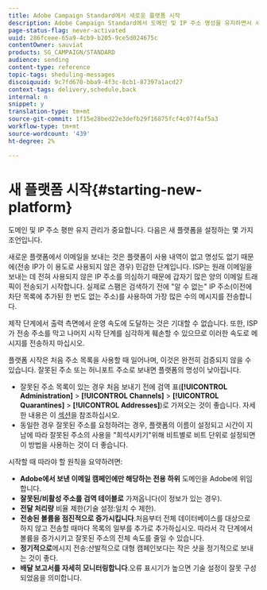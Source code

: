 ```yaml
---
title: Adobe Campaign Standard에서 새로운 플랫폼 시작
description: Adobe Campaign Standard에서 도메인 및 IP 주소 명성을 유지하면서 새로운 플랫폼을 설정하는 방법을 살펴볼 수 있습니다.
page-status-flag: never-activated
uuid: 286fceee-65a9-4cb9-b205-9ce5d024675c
contentOwner: sauviat
products: SG_CAMPAIGN/STANDARD
audience: sending
content-type: reference
topic-tags: sheduling-messages
discoiquuid: 9c7fd670-bba9-4f3c-8cb1-87397a1acd27
context-tags: delivery,schedule,back
internal: n
snippet: y
translation-type: tm+mt
source-git-commit: 1f15e28bed22e3defb29f16875fcf4c07f4af5a3
workflow-type: tm+mt
source-wordcount: '439'
ht-degree: 2%

---
```



# 새 플랫폼 시작{#starting-new-platform}

도메인 및 IP 주소 평판 유지 관리가 중요합니다. 다음은 새 플랫폼을 설정하는 몇 가지 조언입니다.

새로운 플랫폼에서 이메일을 보내는 것은 플랫폼이 사용 내역이 없고 명성도 없기 때문에(전송 IP가 이 용도로 사용되지 않은 경우) 민감한 단계입니다. ISP는 원래 이메일을 보내는 데 전혀 사용되지 않은 IP 주소를 의심하기 때문에 갑자기 많은 양의 이메일 트래픽이 전송되기 시작합니다. 실제로 스팸은 검색하기 전에 &quot;알 수 없는&quot; IP 주소(이전에 차단 목록에 추가된 한 번도 없는 주소)를 사용하여 가장 많은 수의 메시지를 전송합니다.

제작 단계에서 출력 측면에서 운영 속도에 도달하는 것은 기대할 수 없습니다. 또한, ISP가 전송 주소를 막고 나머지 시작 단계를 심각하게 훼손할 수 있으므로 이러한 속도로 메시지를 전송하지 마십시오.

플랫폼 시작은 처음 주소 목록을 사용할 때 일어나며, 이것은 완전히 검증되지 않을 수 있습니다. 잘못된 주소 또는 허니포트 주소로 보내면 플랫폼의 명성이 낮아집니다.
* 잘못된 주소 목록이 있는 경우 처음 보내기 전에 검역 표(**[!UICONTROL Administration]** > **[!UICONTROL Channels]** > **[!UICONTROL Quarantines]** > **[!UICONTROL Addresses]**)로 가져오는 것이 좋습니다. 자세한 내용은 이 [섹션](../../sending/using/understanding-quarantine-management.md#identifying-quarantined-addresses-for-the-entire-platform)을 참조하십시오.
* 동일한 경우 잘못된 주소를 요청하려는 경우, 플랫폼의 이름이 설정되고 시간이 지남에 따라 잘못된 주소의 사용을 &quot;희석시키기&quot;위해 비트별로 비트 단위로 설정되면 이 방법을 사용하는 것이 더 좋습니다.

시작할 때 따라야 할 원칙을 요약하려면:
* **Adobe에서 보낸 이메일 캠페인에만 해당하는 전용 하위** 도메인을 Adobe에 위임합니다.
* **잘못된/비활성 주소를 검역 테이블로** 가져옵니다(이 정보가 있는 경우).
* **전달 처리량** 비율 제한(기술 설정:일치 수 제한).
* **전송된 볼륨을 점진적으로 증가시킵니다**.처음부터 전체 데이터베이스를 대상으로 하지 않고 전송할 때마다 목록의 일부를 추가로 추가하십시오. 따라서 각 단계에서 볼륨을 증가시키고 잘못된 주소의 전체 속도를 줄일 수 있습니다.
* **정기적으로**&#x200B;메시지 전송:산발적으로 대형 캠페인보다는 작은 샷을 정기적으로 보내는 것이 좋다.
* **배달 보고서를 자세히 모니터링합니다**.오류 표시기가 높으면 기술 설정이 잘못 구성되었음을 의미합니다.
